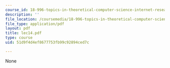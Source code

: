 ```yaml
---
course_id: 18-996-topics-in-theoretical-computer-science-internet-research-problems-spring-2002
description: ''
file_location: /coursemedia/18-996-topics-in-theoretical-computer-science-internet-research-problems-spring-2002/51d9f4d4ef8677753fb99c92894ced7c_lec14.pdf
file_type: application/pdf
layout: pdf
title: lec14.pdf
type: course
uid: 51d9f4d4ef8677753fb99c92894ced7c

---
```

None